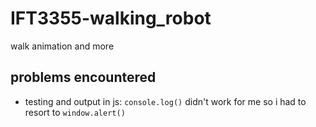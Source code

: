# IFT3355-walking_robot
 walk animation and more


## problems encountered
 - testing and output in js: `console.log()` didn't work for me so i had to resort to `window.alert()` 
